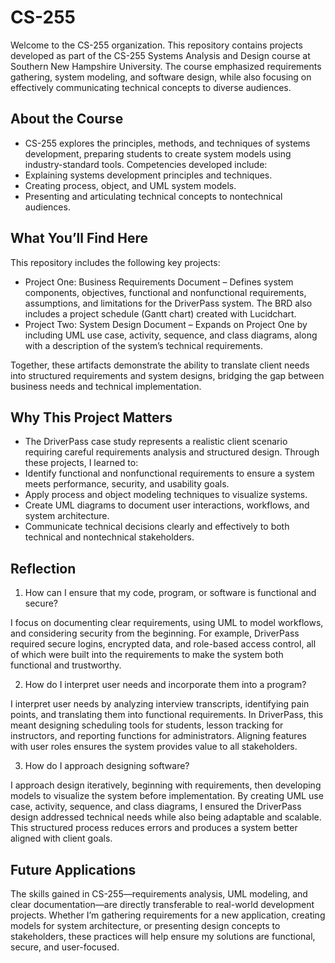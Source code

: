 # CS-255
Welcome to the CS-255 organization. This repository contains projects developed as part of the CS-255 Systems Analysis and Design course at Southern New Hampshire University. The course emphasized requirements gathering, system modeling, and software design, while also focusing on effectively communicating technical concepts to diverse audiences.

## About the Course

- CS-255 explores the principles, methods, and techniques of systems development, preparing students to create system models using industry-standard tools. Competencies developed include:
- Explaining systems development principles and techniques.
- Creating process, object, and UML system models.
- Presenting and articulating technical concepts to nontechnical audiences.

## What You’ll Find Here
This repository includes the following key projects:

- Project One: Business Requirements Document – Defines system components, objectives, functional and nonfunctional requirements, assumptions, and limitations for the DriverPass system. The BRD also includes a project schedule (Gantt chart) created with Lucidchart.
- Project Two: System Design Document – Expands on Project One by including UML use case, activity, sequence, and class diagrams, along with a description of the system’s technical requirements.

Together, these artifacts demonstrate the ability to translate client needs into structured requirements and system designs, bridging the gap between business needs and technical implementation.

## Why This Project Matters

- The DriverPass case study represents a realistic client scenario requiring careful requirements analysis and structured design. Through these projects, I learned to:
- Identify functional and nonfunctional requirements to ensure a system meets performance, security, and usability goals.
- Apply process and object modeling techniques to visualize systems.
- Create UML diagrams to document user interactions, workflows, and system architecture.
- Communicate technical decisions clearly and effectively to both technical and nontechnical stakeholders.

## Reflection

1. How can I ensure that my code, program, or software is functional and secure?

I focus on documenting clear requirements, using UML to model workflows, and considering security from the beginning. For example, DriverPass required secure logins, encrypted data, and role-based access control, all of which were built into the requirements to make the system both functional and trustworthy.

2. How do I interpret user needs and incorporate them into a program?

I interpret user needs by analyzing interview transcripts, identifying pain points, and translating them into functional requirements. In DriverPass, this meant designing scheduling tools for students, lesson tracking for instructors, and reporting functions for administrators. Aligning features with user roles ensures the system provides value to all stakeholders.

3. How do I approach designing software?

I approach design iteratively, beginning with requirements, then developing models to visualize the system before implementation. By creating UML use case, activity, sequence, and class diagrams, I ensured the DriverPass design addressed technical needs while also being adaptable and scalable. This structured process reduces errors and produces a system better aligned with client goals.

## Future Applications

The skills gained in CS-255—requirements analysis, UML modeling, and clear documentation—are directly transferable to real-world development projects. Whether I’m gathering requirements for a new application, creating models for system architecture, or presenting design concepts to stakeholders, these practices will help ensure my solutions are functional, secure, and user-focused.
